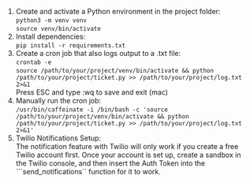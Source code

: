 
  1. Create and activate a Python environment in the project folder:  
   ```python3 -m venv venv```  
   ```source venv/bin/activate```  
  2.	Install dependencies:  
   ```pip install -r requirements.txt```  
  3.	Create a cron job that also logs output to a .txt file:  
   ```crontab -e```  
  ```source /path/to/your/project/venv/bin/activate && python /path/to/your/project/ticket.py >> /path/to/your/project/log.txt 2>&1```  
  Press ESC and type :wq to save and exit (mac)  
  4.	Manually run the cron job:  
   ```/usr/bin/caffeinate -i /bin/bash -c 'source /path/to/your/project/venv/bin/activate && python /path/to/your/project/ticket.py >> /path/to/your/project/log.txt 2>&1'```    
  5.	Twilio Notifications Setup:  
  The notification feature with Twilio will only work if you create a free Twilio account first. Once your account is set up, create a sandbox in the Twilio console, and then insert the Auth Token into the ```send_notifications`` function for it to work.

  
  

